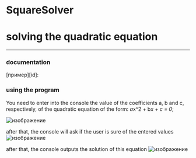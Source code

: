 # SquareSolver
# solving the quadratic equation
---
### documentation
[пример][id]: 

### using the program
You need to enter into the console the value of the coefficients a, b and c, respectively, of the quadratic equation of the form:
*a*x^2 + b*x + c = 0*;

![изображение](https://user-images.githubusercontent.com/111276778/186979598-398c44e5-0739-4038-8c6e-fae4899f2900.png)

after that, the console will ask if the user is sure of the entered values
![изображение](https://user-images.githubusercontent.com/111276778/186979660-705d03fd-cf16-4223-bdb8-38d2e581f6a2.png)

after that, the console outputs the solution of this equation
![изображение](https://user-images.githubusercontent.com/111276778/186979698-0270dbd3-7980-4c9a-936d-e249f705b3de.png)
